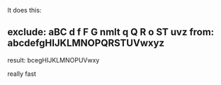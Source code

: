
It does this: 

exclude: aBC d f F G  nmlt q Q R o ST uvz
from: abcdefgHIJKLMNOPQRSTUVwxyz
----
result: bcegHIJKLMNOPUVwxy

really fast
